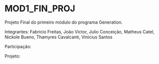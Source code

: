 # MOD1_FIN_PROJ
Projeto Final do primeiro módulo do programa Generation.

Integrantes: Fabrício Freitas, João Victor, Julio Conceição, Matheus Catel, Nickole Bueno, Thamyres Cavalcanti, Vinicius Santos

Participação:

Projeto:

